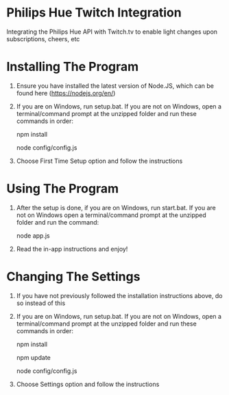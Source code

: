 # Philips Hue Twitch Integration
Integrating the Philips Hue API with Twitch.tv to enable light changes upon subscriptions, cheers, etc

# Installing The Program
1. Ensure you have installed the latest version of Node.JS, which can be found here (https://nodejs.org/en/)
2. If you are on Windows, run setup.bat. If you are not on Windows, open a terminal/command prompt at the unzipped folder and run these commands in order:

    npm install
    
    node config/config.js 
3. Choose First Time Setup option and follow the instructions
# Using The Program
1. After the setup is done,  if you are on Windows, run start.bat. If you are not on Windows open a terminal/command prompt at the unzipped folder and run the command:

    node app.js
2. Read the in-app instructions and enjoy!
# Changing The Settings
1. If you have not previously followed the installation instructions above, do so instead of this
2. If you are on Windows, run setup.bat. If you are not on Windows, open a terminal/command prompt at the unzipped folder and run these commands in order:
    
    npm install
    
    npm update
    
    node config/config.js 
3. Choose Settings option and follow the instructions
